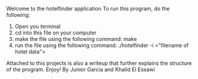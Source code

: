 Welcome to the hotelfinder application
To run this program, do the following:
1. Open you terminal
2. cd into this file on your computer
3. make the file using the following command: make
4. run the file using the following command: ./hotelfinder -i <"filename of hotel data">

Attached to this projects is also a writeup that further explains the structure of the program. 
Enjoy!
By Junior Garcia and Khalid El Essawi
